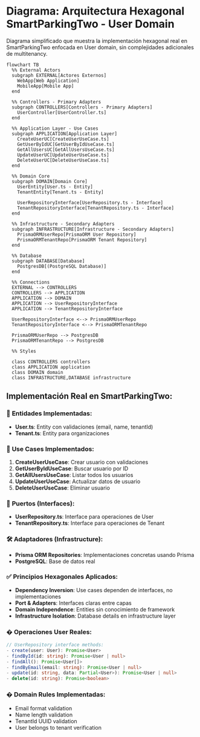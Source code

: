 # Diagrama: Arquitectura Hexagonal SmartParkingTwo - User Domain

Diagrama simplificado que muestra la implementación hexagonal real en SmartParkingTwo enfocada en User domain, sin complejidades adicionales de multitenancy.

```mermaid
flowchart TB
  %% External Actors
  subgraph EXTERNAL[Actores Externos]
    WebApp[Web Application]
    MobileApp[Mobile App]
  end

  %% Controllers - Primary Adapters
  subgraph CONTROLLERS[Controllers - Primary Adapters]
    UserController[UserController.ts]
  end

  %% Application Layer - Use Cases
  subgraph APPLICATION[Application Layer]
    CreateUserUC[CreateUserUseCase.ts]
    GetUserByIdUC[GetUserByIdUseCase.ts] 
    GetAllUsersUC[GetAllUsersUseCase.ts]
    UpdateUserUC[UpdateUserUseCase.ts]
    DeleteUserUC[DeleteUserUseCase.ts]
  end

  %% Domain Core
  subgraph DOMAIN[Domain Core]
    UserEntity[User.ts - Entity]
    TenantEntity[Tenant.ts - Entity]
    
    UserRepositoryInterface[UserRepository.ts - Interface]
    TenantRepositoryInterface[TenantRepository.ts - Interface]
  end

  %% Infrastructure - Secondary Adapters
  subgraph INFRASTRUCTURE[Infrastructure - Secondary Adapters]
    PrismaORMUserRepo[PrismaORM User Repository]
    PrismaORMTenantRepo[PrismaORM Tenant Repository]
  end

  %% Database
  subgraph DATABASE[Database]
    PostgresDB[(PostgreSQL Database)]
  end

  %% Connections
  EXTERNAL --> CONTROLLERS
  CONTROLLERS --> APPLICATION
  APPLICATION --> DOMAIN
  APPLICATION --> UserRepositoryInterface
  APPLICATION --> TenantRepositoryInterface
  
  UserRepositoryInterface <--> PrismaORMUserRepo
  TenantRepositoryInterface <--> PrismaORMTenantRepo
  
  PrismaORMUserRepo --> PostgresDB
  PrismaORMTenantRepo --> PostgresDB

  %% Styles
  
  class CONTROLLERS controllers
  class APPLICATION application
  class DOMAIN domain
  class INFRASTRUCTURE,DATABASE infrastructure
```

## Implementación Real en SmartParkingTwo:

### 🎯 **Entidades Implementadas:**
- **User.ts**: Entity con validaciones (email, name, tenantId)
- **Tenant.ts**: Entity para organizaciones

### 🔧 **Use Cases Implementados:**
1. **CreateUserUseCase**: Crear usuario con validaciones
2. **GetUserByIdUseCase**: Buscar usuario por ID
3. **GetAllUsersUseCase**: Listar todos los usuarios  
4. **UpdateUserUseCase**: Actualizar datos de usuario
5. **DeleteUserUseCase**: Eliminar usuario

### 🔌 **Puertos (Interfaces):**
- **UserRepository.ts**: Interface para operaciones de User
- **TenantRepository.ts**: Interface para operaciones de Tenant

### 🛠️ **Adaptadores (Infrastructure):**
- **Prisma  ORM Repositories**: Implementaciones concretas usando Prisma
- **PostgreSQL**: Base de datos real

### ✅ **Principios Hexagonales Aplicados:**
- **Dependency Inversion**: Use cases dependen de interfaces, no implementaciones
- **Port & Adapters**: Interfaces claras entre capas
- **Domain Independence**: Entities sin conocimiento de framework
- **Infrastructure Isolation**: Database details en infrastructure layer

### � **Operaciones User Reales:**
```typescript
// UserRepository interface methods:
- create(user: User): Promise<User>
- findById(id: string): Promise<User | null>  
- findAll(): Promise<User[]>
- findByEmail(email: string): Promise<User | null>
- update(id: string, data: Partial<User>): Promise<User | null>
- delete(id: string): Promise<boolean>
```

### �️ **Domain Rules Implementadas:**
- Email format validation
- Name length validation  
- TenantId UUID validation
- User belongs to tenant verification
